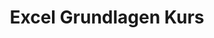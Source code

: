 ---
title: Excel Grundlagen Kurs
description: Ein Einführungskurs, der die grundlegenden Funktionen und Fähigkeiten von Microsoft Excel vermittelt.

course:
  name: Excel Grundlagen Kurs
  emoji: 📊
  description_short: Ein eintägiger Kurs, der Ihnen die Grundlagen von Microsoft Excel näher bringt.
  description_long: Dieser Kurs bietet eine umfassende Einführung in Microsoft Excel. Sie lernen die grundlegenden Funktionen und Werkzeuge kennen, um Tabellen zu erstellen, zu formatieren und zu bearbeiten. Der Kurs deckt Themen wie Zellformatierung, Formeln und Funktionen, Sortieren und Filtern von Daten sowie die Erstellung einfacher Diagramme ab.
  level:
    rank: Einsteiger
    text: Für Einsteiger geeignet
  duration:
    total: 1
    unit: Tag
    text: in einem Tag
  price: 800€

  roadmap:
    heading: Lernen Sie den Umgang mit Excel Tabellen
    description: Sie sind mit Excel Tabellen konfrontiert und haben keine Ahnung, wie Sie eigentlich funktioniert? Wir zeigen Ihnen, wie Sie Excel effektiv nutzen.
    target_audience: Ideal für alle Personen die regelmäßig mit Excel konfrontiert sind und diese bearbeiten sollten.
    goals: Unser Ziel ist es, dass jeder Teilnehmer die Grundlagen von Excel versteht und selbstständig damit arbeiten kann.
    benefits: Erstellen Sie Excel Tabellen und Diagramme und seien Sie in der Lage, kleinere Probleme selbstständig zu beheben.

  topics_key:
    - Einführung in Excel
    - Tabellen erstellen und formatieren
    - Formeln und Funktionen
    - Daten sortieren und filtern
    - Diagramme erstellen
  all_topics:
    - title: Excel-Grundlagen
      content: In diesem Teil des Kurses werden die grundlegenden Funktionen von Excel behandelt. Sie lernen die Navigation in Excel, die Verwaltung von Arbeitsmappen und Tabellen sowie die grundlegenden Funktionen zur Datenbearbeitung kennen. Außerdem werden Sie die Erstellung einfacher Formeln kennenlernen, um Berechnungen in Excel durchzuführen.
    - title: Tabellenformatierung
      content: Hier erfahren Sie, wie Sie Daten in Excel formatieren können, um sie übersichtlicher und ansprechender zu gestalten. Sie lernen, wie Sie Schriftarten, Farben und Zellformatierungen anpassen, bedingte Formatierungen anwenden und Daten in Tabellen optisch ansprechend darstellen können.
    - title: Datenverarbeitung
      content: Dieser Abschnitt des Kurses konzentriert sich darauf, wie Sie Daten in Excel verarbeiten und analysieren können. Sie werden Techniken wie das Sortieren und Filtern von Daten, das Erstellen und Anwenden von Pivot-Tabellen sowie die Verwendung von Funktionen wie SUMME, MITTELWERT und ANZAHL kennenlernen. Diese Fähigkeiten ermöglichen es Ihnen, Daten effektiv zu organisieren und zu analysieren.
    - title: Diagrammerstellung
      content: In diesem Teil des Kurses lernen Sie, wie Sie aussagekräftige Diagramme in Excel erstellen können, um Ihre Daten visuell darzustellen. Sie erfahren, wie Sie den passenden Diagrammtyp auswählen, Diagrammelemente anpassen und Diagramme formatieren können, um sie für Präsentationen und Berichte zu optimieren. Die Diagrammerstellung ermöglicht es Ihnen, komplexe Daten auf einen Blick zu visualisieren und Trends oder Muster leichter zu erkennen.
---